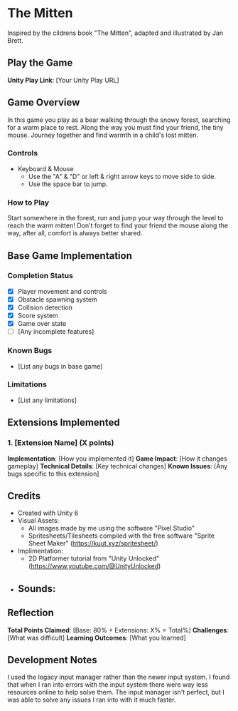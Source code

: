 # The Mitten
Inspired by the cildrens book "The Mitten", adapted and illustrated by Jan Brett.

## Play the Game
**Unity Play Link**: [Your Unity Play URL]

## Game Overview
In this game you play as a bear walking through the snowy forest, searching for a warm place to rest. Along the way you must find your friend, the tiny mouse. 
Journey together and find warmth in a child's lost mitten.

### Controls
- Keyboard & Mouse
  - Use the "A" & "D" or left & right arrow keys to move side to side.
  - Use the space bar to jump.

### How to Play
Start somewhere in the forest, run and jump your way through the level to reach the warm mitten! Don't forget to find your friend the mouse along the way, after all, comfort is always better shared.

## Base Game Implementation

### Completion Status
- [x] Player movement and controls
- [x] Obstacle spawning system
- [x] Collision detection
- [x] Score system
- [x] Game over state
- [ ] [Any incomplete features]

### Known Bugs
- [List any bugs in base game]

### Limitations
- [List any limitations]

## Extensions Implemented

### 1. [Extension Name] (X points)
**Implementation**: [How you implemented it]
**Game Impact**: [How it changes gameplay]
**Technical Details**: [Key technical changes]
**Known Issues**: [Any bugs specific to this extension]

## Credits
- Created with Unity 6
- Visual Assets:
  - All images made by me using the software "Pixel Studio"
  - Spritesheets/Tilesheets compiled with the free software "Sprite Sheet Maker" (https://kuut.xyz/spritesheet/)
- Implimentation:
  - 2D Platformer tutorial from "Unity Unlocked" (https://www.youtube.com/@UnityUnlocked)
- Sounds:
  - 

## Reflection
**Total Points Claimed**: [Base: 80% + Extensions: X% = Total%]
**Challenges**: [What was difficult]
**Learning Outcomes**: [What you learned]

## Development Notes
I used the legacy input manager rather than the newer input system. I found that when I ran into errors with the input system there were way less resources online to help solve them. 
The input manager isn't perfect, but I was able to solve any issues I ran into with it much faster.
